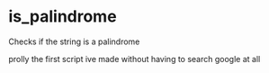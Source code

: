 # is_palindrome
Checks if the string is a palindrome

prolly the first script ive made without having to search google at all
